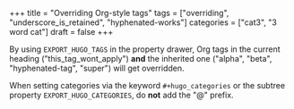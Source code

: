 +++
title = "Overriding Org-style tags"
tags = ["overriding", "underscore_is_retained", "hyphenated-works"]
categories = ["cat3", "3 word cat"]
draft = false
+++

By using `EXPORT_HUGO_TAGS` in the property drawer, Org tags in the
current heading ("this_tag_wont_apply") **and** the inherited one
("alpha", "beta", "hyphenated-tag", "super") will get overridden.

When setting categories via the keyword `#+hugo_categories` or the
subtree property `EXPORT_HUGO_CATEGORIES`, do **not** add the "@" prefix.
